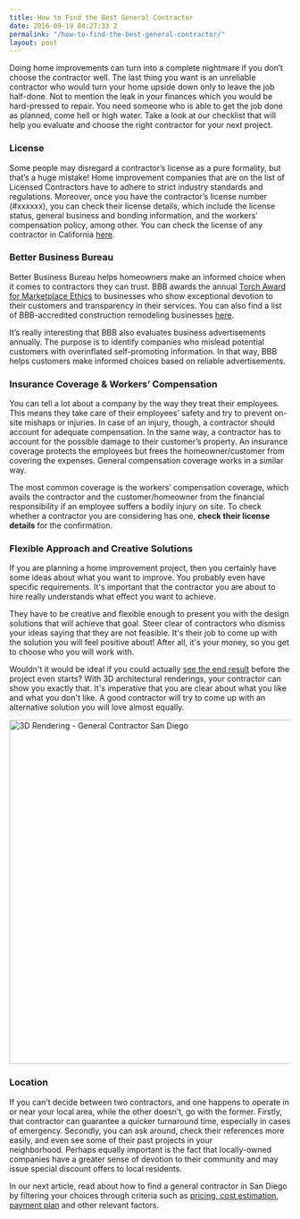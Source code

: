 ```yaml
---
title: How to Find the Best General Contractor
date: 2016-09-19 04:27:33 Z
permalink: "/how-to-find-the-best-general-contractor/"
layout: post
---
```


Doing home improvements can turn into a complete nightmare if you don’t choose the contractor well. The last thing you want is an unreliable contractor who would turn your home upside down only to leave the job half-done. Not to mention the leak in your finances which you would be hard-pressed to repair. You need someone who is able to get the job done as planned, come hell or high water. Take a look at our checklist that will help you evaluate and choose the right contractor for your next project.
<h3>License</h3>
Some people may disregard a contractor’s license as a pure formality, but that’s a huge mistake! Home improvement companies that are on the list of Licensed Contractors have to adhere to strict industry standards and regulations. Moreover, once you have the contractor’s license number (#xxxxxx), you can check their license details, which include the license status, general business and bonding information, and the workers’ compensation policy, among other. You can check the license of any contractor in California <a href="https://www2.cslb.ca.gov/OnlineServices/CheckLicenseII/CheckLicense.aspx">here</a>.
<h3>Better Business Bureau</h3>
Better Business Bureau helps homeowners make an informed choice when it comes to contractors they can trust. BBB awards the annual <a href="http://murraylampert.com/another-better-business-bureau-torch-award/">Torch Award for Marketplace Ethics</a> to businesses who show exceptional devotion to their customers and transparency in their services. You can also find a list of BBB-accredited construction remodeling businesses <a href="http://www.bbb.org/sdoc/accredited-business-directory/construction-remodeling-services/">here</a>.

It’s really interesting that BBB also evaluates business advertisements annually. The purpose is to identify companies who mislead potential customers with overinflated self-promoting information. In that way, BBB helps customers make informed choices based on reliable advertisements.
<h3>Insurance Coverage &amp; Workers’ Compensation</h3>
You can tell a lot about a company by the way they treat their employees. This means they take care of their employees’ safety and try to prevent on-site mishaps or injuries. In case of an injury, though, a contractor should account for adequate compensation. In the same way, a contractor has to account for the possible damage to their customer’s property. An insurance coverage protects the employees but frees the homeowner/customer from covering the expenses. General compensation coverage works in a similar way.

The most common coverage is the workers’ compensation coverage, which avails the contractor and the customer/homeowner from the financial responsibility if an employee suffers a bodily injury on site. To check whether a contractor you are considering has one, <strong>check their license details</strong> for the confirmation.
<h3>Flexible Approach and Creative Solutions</h3>
If you are planning a home improvement project, then you certainly have some ideas about what you want to improve. You probably even have specific requirements. It's important that the contractor you are about to hire really understands what effect you want to achieve.

They have to be creative and flexible enough to present you with the design solutions that will achieve that goal. Steer clear of contractors who dismiss your ideas saying that they are not feasible. It's their job to come up with the solution you will feel positive about! After all, it's your money, so you get to choose who you will work with.

Wouldn't it would be ideal if you could actually <a href="http://murraylampert.com/3d-architectural-rendering-services/">see the end result</a> before the project even starts? With 3D architectural renderings, your contractor can show you exactly that. It's imperative that you are clear about what you like and what you don't like. A good contractor will try to come up with an alternative solution you will love almost equally.

<img class="aligncenter size-large wp-image-3164" src="http://murraylampert.com/wp-content/uploads/3D-Rendering-General-Contractor-San-Diego-1024x670.jpg" alt="3D Rendering - General Contractor San Diego" width="940" height="615" />
<h3>Location</h3>
If you can’t decide between two contractors, and one happens to operate in or near your local area, while the other doesn’t, go with the former. Firstly, that contractor can guarantee a quicker turnaround time, especially in cases of emergency. Secondly, you can ask around, check their references more easily, and even see some of their past projects in your neighborhood. Perhaps equally important is the fact that locally-owned companies have a greater sense of devotion to their community and may issue special discount offers to local residents.

In our next article, read about how to find a general contractor in San Diego by filtering your choices through criteria such as <a href="http://murraylampert.com/final-check-before-hiring-remodeling-company-san-diego">pricing, cost estimation, payment plan</a> and other relevant factors.

&nbsp;
